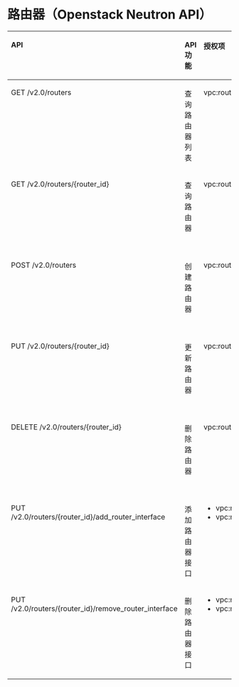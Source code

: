 # 路由器（Openstack Neutron API）<a name="vpc_permission_0013"></a>

<a name="table12370152544218"></a>
<table><thead align="left"><tr id="row54522258420"><th class="cellrowborder" valign="top" width="34.23762376237624%" id="mcps1.1.5.1.1"><p id="p14452192514212"><a name="p14452192514212"></a><a name="p14452192514212"></a>API</p>
</th>
<th class="cellrowborder" valign="top" width="15.267326732673267%" id="mcps1.1.5.1.2"><p id="p12397123817417"><a name="p12397123817417"></a><a name="p12397123817417"></a>API功能</p>
</th>
<th class="cellrowborder" valign="top" width="22.772277227722775%" id="mcps1.1.5.1.3"><p id="p15453152544217"><a name="p15453152544217"></a><a name="p15453152544217"></a>授权项</p>
</th>
<th class="cellrowborder" valign="top" width="27.722772277227726%" id="mcps1.1.5.1.4"><p id="p1366363695811"><a name="p1366363695811"></a><a name="p1366363695811"></a>授权项作用域</p>
</th>
</tr>
</thead>
<tbody><tr id="row184535258423"><td class="cellrowborder" valign="top" width="34.23762376237624%" headers="mcps1.1.5.1.1 "><p id="p18453152554210"><a name="p18453152554210"></a><a name="p18453152554210"></a>GET /v2.0/routers</p>
</td>
<td class="cellrowborder" valign="top" width="15.267326732673267%" headers="mcps1.1.5.1.2 "><p id="p739783814417"><a name="p739783814417"></a><a name="p739783814417"></a>查询路由器列表</p>
</td>
<td class="cellrowborder" valign="top" width="22.772277227722775%" headers="mcps1.1.5.1.3 "><p id="p155319335423"><a name="p155319335423"></a><a name="p155319335423"></a>vpc:routers:get</p>
</td>
<td class="cellrowborder" valign="top" width="27.722772277227726%" headers="mcps1.1.5.1.4 "><a name="ul66241846203119"></a><a name="ul66241846203119"></a><ul id="ul66241846203119"><li>支持：项目（Project）</li><li>不支持：企业项目（Enterprise Project）</li></ul>
</td>
</tr>
<tr id="row745342513426"><td class="cellrowborder" valign="top" width="34.23762376237624%" headers="mcps1.1.5.1.1 "><p id="p345362534211"><a name="p345362534211"></a><a name="p345362534211"></a>GET /v2.0/routers/{router_id}</p>
</td>
<td class="cellrowborder" valign="top" width="15.267326732673267%" headers="mcps1.1.5.1.2 "><p id="p153978386410"><a name="p153978386410"></a><a name="p153978386410"></a>查询路由器</p>
</td>
<td class="cellrowborder" valign="top" width="22.772277227722775%" headers="mcps1.1.5.1.3 "><p id="p5859534164219"><a name="p5859534164219"></a><a name="p5859534164219"></a>vpc:routers:get</p>
</td>
<td class="cellrowborder" valign="top" width="27.722772277227726%" headers="mcps1.1.5.1.4 "><a name="ul95023481322"></a><a name="ul95023481322"></a><ul id="ul95023481322"><li>支持：项目（Project）</li><li>不支持：企业项目（Enterprise Project）</li></ul>
</td>
</tr>
<tr id="row54531525184217"><td class="cellrowborder" valign="top" width="34.23762376237624%" headers="mcps1.1.5.1.1 "><p id="p15453925114210"><a name="p15453925114210"></a><a name="p15453925114210"></a>POST /v2.0/routers</p>
</td>
<td class="cellrowborder" valign="top" width="15.267326732673267%" headers="mcps1.1.5.1.2 "><p id="p103976387420"><a name="p103976387420"></a><a name="p103976387420"></a>创建路由器</p>
</td>
<td class="cellrowborder" valign="top" width="22.772277227722775%" headers="mcps1.1.5.1.3 "><p id="p2990735114210"><a name="p2990735114210"></a><a name="p2990735114210"></a>vpc:routers:create</p>
</td>
<td class="cellrowborder" valign="top" width="27.722772277227726%" headers="mcps1.1.5.1.4 "><a name="ul15513950173211"></a><a name="ul15513950173211"></a><ul id="ul15513950173211"><li>支持：项目（Project）</li><li>不支持：企业项目（Enterprise Project）</li></ul>
</td>
</tr>
<tr id="row174531925144217"><td class="cellrowborder" valign="top" width="34.23762376237624%" headers="mcps1.1.5.1.1 "><p id="p84531425114218"><a name="p84531425114218"></a><a name="p84531425114218"></a>PUT /v2.0/routers/{router_id}</p>
</td>
<td class="cellrowborder" valign="top" width="15.267326732673267%" headers="mcps1.1.5.1.2 "><p id="p1139718381747"><a name="p1139718381747"></a><a name="p1139718381747"></a>更新路由器</p>
</td>
<td class="cellrowborder" valign="top" width="22.772277227722775%" headers="mcps1.1.5.1.3 "><p id="p1124333711420"><a name="p1124333711420"></a><a name="p1124333711420"></a>vpc:routers:update</p>
</td>
<td class="cellrowborder" valign="top" width="27.722772277227726%" headers="mcps1.1.5.1.4 "><a name="ul33641652103217"></a><a name="ul33641652103217"></a><ul id="ul33641652103217"><li>支持：项目（Project）</li><li>不支持：企业项目（Enterprise Project）</li></ul>
</td>
</tr>
<tr id="row1345318250425"><td class="cellrowborder" valign="top" width="34.23762376237624%" headers="mcps1.1.5.1.1 "><p id="p1045312259426"><a name="p1045312259426"></a><a name="p1045312259426"></a>DELETE /v2.0/routers/{router_id}</p>
</td>
<td class="cellrowborder" valign="top" width="15.267326732673267%" headers="mcps1.1.5.1.2 "><p id="p143970384417"><a name="p143970384417"></a><a name="p143970384417"></a>删除路由器</p>
</td>
<td class="cellrowborder" valign="top" width="22.772277227722775%" headers="mcps1.1.5.1.3 "><p id="p1094017388427"><a name="p1094017388427"></a><a name="p1094017388427"></a>vpc:routers:delete</p>
</td>
<td class="cellrowborder" valign="top" width="27.722772277227726%" headers="mcps1.1.5.1.4 "><a name="ul185134914469"></a><a name="ul185134914469"></a><ul id="ul185134914469"><li>支持：项目（Project）</li><li>不支持：企业项目（Enterprise Project）</li></ul>
</td>
</tr>
<tr id="row545315256423"><td class="cellrowborder" valign="top" width="34.23762376237624%" headers="mcps1.1.5.1.1 "><p id="p1045312515428"><a name="p1045312515428"></a><a name="p1045312515428"></a>PUT /v2.0/routers/{router_id}/add_router_interface</p>
</td>
<td class="cellrowborder" valign="top" width="15.267326732673267%" headers="mcps1.1.5.1.2 "><p id="p1339716386413"><a name="p1339716386413"></a><a name="p1339716386413"></a>添加路由器接口</p>
</td>
<td class="cellrowborder" valign="top" width="22.772277227722775%" headers="mcps1.1.5.1.3 "><a name="ul15454162520421"></a><a name="ul15454162520421"></a><ul id="ul15454162520421"><li>vpc:routers:addInterface</li><li>vpc:routers:get</li></ul>
</td>
<td class="cellrowborder" valign="top" width="27.722772277227726%" headers="mcps1.1.5.1.4 "><a name="ul84913218504"></a><a name="ul84913218504"></a><ul id="ul84913218504"><li>支持：项目（Project）</li><li>不支持：企业项目（Enterprise Project）</li></ul>
</td>
</tr>
<tr id="row145472554213"><td class="cellrowborder" valign="top" width="34.23762376237624%" headers="mcps1.1.5.1.1 "><p id="p1745412518421"><a name="p1745412518421"></a><a name="p1745412518421"></a>PUT /v2.0/routers/{router_id}/remove_router_interface</p>
</td>
<td class="cellrowborder" valign="top" width="15.267326732673267%" headers="mcps1.1.5.1.2 "><p id="p1539712389410"><a name="p1539712389410"></a><a name="p1539712389410"></a>删除路由器接口</p>
</td>
<td class="cellrowborder" valign="top" width="22.772277227722775%" headers="mcps1.1.5.1.3 "><a name="ul18454122574216"></a><a name="ul18454122574216"></a><ul id="ul18454122574216"><li>vpc:routers:removeInterface</li><li>vpc:routers:get</li></ul>
</td>
<td class="cellrowborder" valign="top" width="27.722772277227726%" headers="mcps1.1.5.1.4 "><a name="ul366283125010"></a><a name="ul366283125010"></a><ul id="ul366283125010"><li>支持：项目（Project）</li><li>不支持：企业项目（Enterprise Project）</li></ul>
</td>
</tr>
</tbody>
</table>

